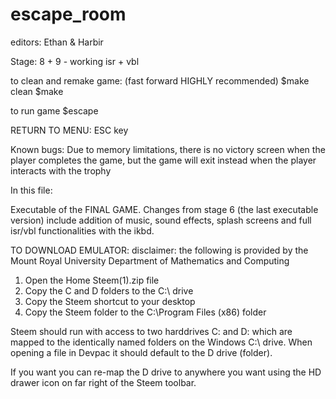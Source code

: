 # escape_room
editors: Ethan & Harbir

Stage: 8 + 9	-	working isr + vbl 

to clean and remake game:	(fast forward HIGHLY recommended) 
	$make clean
	$make
	
to run game
	$escape

RETURN TO MENU: ESC key

Known bugs:
Due to memory limitations, there is no victory screen when the player completes the game, but 
	the game will exit instead when the player interacts with the trophy


In this file:

Executable of the FINAL GAME. Changes from stage 6 (the last executable version) include addition of music, sound effects, splash screens and full isr/vbl functionalities
with the ikbd. 


TO DOWNLOAD EMULATOR: 
disclaimer: the following is provided by the Mount Royal University Department of Mathematics and Computing


1. Open the Home Steem(1).zip file
2. Copy the C and D folders to the C:\ drive
3. Copy the Steem shortcut to your desktop
4. Copy the Steem folder to the C:\Program Files (x86) folder

Steem should run with access to two harddrives C: and D: which are
mapped to the identically named folders on the Windows C:\ drive. 
When opening a file in Devpac it should default to the D drive (folder).

If you want you can re-map the D drive to anywhere you want using the
HD drawer icon on far right of the Steem toolbar.

